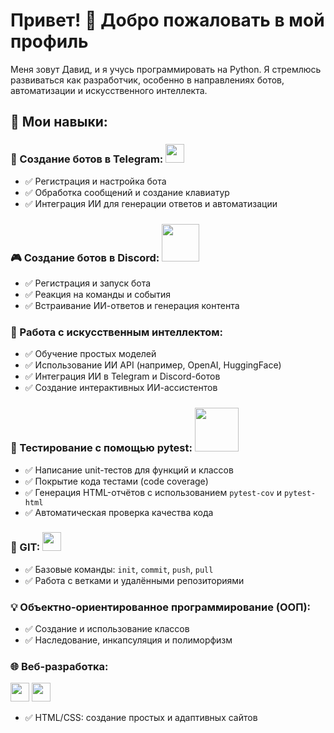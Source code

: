 # Привет! 👋 Добро пожаловать в мой профиль

Меня зовут Давид, и я учусь программировать на Python. Я стремлюсь развиваться как разработчик, особенно в направлениях ботов, автоматизации и искусственного интеллекта.

## 🌟 Мои навыки:

### 🤖 Создание ботов в Telegram: <img src="https://upload.wikimedia.org/wikipedia/commons/8/82/Telegram_logo.svg" width="30">
- ✅ Регистрация и настройка бота  
- ✅ Обработка сообщений и создание клавиатур  
- ✅ Интеграция ИИ для генерации ответов и автоматизации  

### 🎮 Создание ботов в Discord: <img src="https://upload.wikimedia.org/wikipedia/en/9/98/Discord_logo.svg" width="60">
- ✅ Регистрация и запуск бота  
- ✅ Реакция на команды и события  
- ✅ Встраивание ИИ-ответов и генерация контента  

### 🧠 Работа с искусственным интеллектом:
- ✅ Обучение простых моделей  
- ✅ Использование ИИ API (например, OpenAI, HuggingFace)  
- ✅ Интеграция ИИ в Telegram и Discord-ботов  
- ✅ Создание интерактивных ИИ-ассистентов  

### 🧪 Тестирование с помощью pytest: <img src="https://github.com/user-attachments/assets/ff008eb0-fe3f-4006-a460-ae194994db71" width="70">
- ✅ Написание unit-тестов для функций и классов  
- ✅ Покрытие кода тестами (code coverage)  
- ✅ Генерация HTML-отчётов с использованием `pytest-cov` и `pytest-html`  
- ✅ Автоматическая проверка качества кода 

### 🧰 GIT: <img src="https://git-scm.com/images/logos/downloads/Git-Icon-1788C.svg" width="30">
- ✅ Базовые команды: `init`, `commit`, `push`, `pull`  
- ✅ Работа с ветками и удалёнными репозиториями  

### 💡 Объектно-ориентированное программирование (ООП):
- ✅ Создание и использование классов  
- ✅ Наследование, инкапсуляция и полиморфизм  

### 🌐 Веб-разработка:  
<img src="https://upload.wikimedia.org/wikipedia/commons/d/d5/CSS3_logo_and_wordmark.svg" width="30">  <img src="https://upload.wikimedia.org/wikipedia/commons/6/61/HTML5_logo_and_wordmark.svg" width="30">
- ✅ HTML/CSS: создание простых и адаптивных сайтов  


